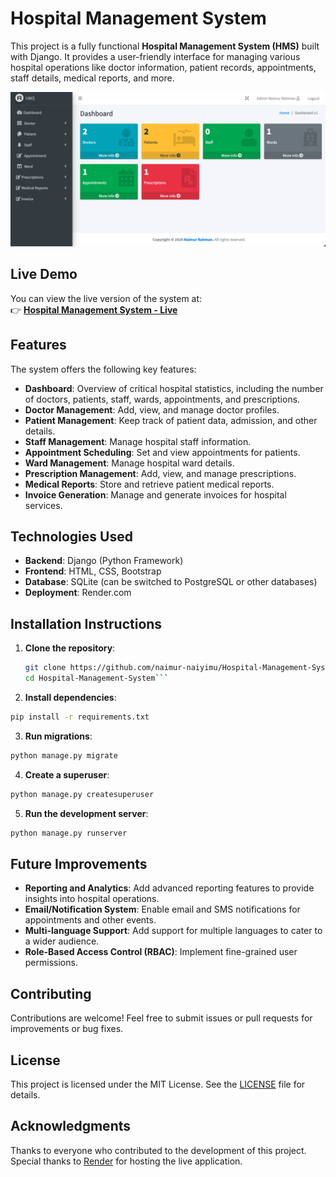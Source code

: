 # Hospital Management System

This project is a fully functional **Hospital Management System (HMS)** built with Django. It provides a user-friendly interface for managing various hospital operations like doctor information, patient records, appointments, staff details, medical reports, and more.

![Dashboard Interface](https://github.com/naimur-naiyimu/Hospital-Management-System/blob/main/Dashboard.png)

## Live Demo
You can view the live version of the system at:  
👉 **[Hospital Management System - Live](https://hospital-management-system-kymj.onrender.com)**

## Features
The system offers the following key features:
- **Dashboard**: Overview of critical hospital statistics, including the number of doctors, patients, staff, wards, appointments, and prescriptions.
- **Doctor Management**: Add, view, and manage doctor profiles.
- **Patient Management**: Keep track of patient data, admission, and other details.
- **Staff Management**: Manage hospital staff information.
- **Appointment Scheduling**: Set and view appointments for patients.
- **Ward Management**: Manage hospital ward details.
- **Prescription Management**: Add, view, and manage prescriptions.
- **Medical Reports**: Store and retrieve patient medical reports.
- **Invoice Generation**: Manage and generate invoices for hospital services.

## Technologies Used
- **Backend**: Django (Python Framework)
- **Frontend**: HTML, CSS, Bootstrap
- **Database**: SQLite (can be switched to PostgreSQL or other databases)
- **Deployment**: Render.com

## Installation Instructions

1. **Clone the repository**:
   ```bash
   git clone https://github.com/naimur-naiyimu/Hospital-Management-System.git
   cd Hospital-Management-System```
2. **Install dependencies**:

```bash
pip install -r requirements.txt
```

3. **Run migrations**:

```bash
python manage.py migrate
```

4. **Create a superuser**:

```bash
python manage.py createsuperuser
```
5. **Run the development server**:

```bash
python manage.py runserver
```

## Future Improvements
- **Reporting and Analytics**: Add advanced reporting features to provide insights into hospital operations.
- **Email/Notification System**: Enable email and SMS notifications for appointments and other events.
- **Multi-language Support**: Add support for multiple languages to cater to a wider audience.
- **Role-Based Access Control (RBAC)**: Implement fine-grained user permissions.

## Contributing
Contributions are welcome! Feel free to submit issues or pull requests for improvements or bug fixes.

## License
This project is licensed under the MIT License. See the [LICENSE](LICENSE) file for details.

## Acknowledgments
Thanks to everyone who contributed to the development of this project. Special thanks to [Render](https://render.com) for hosting the live application.

